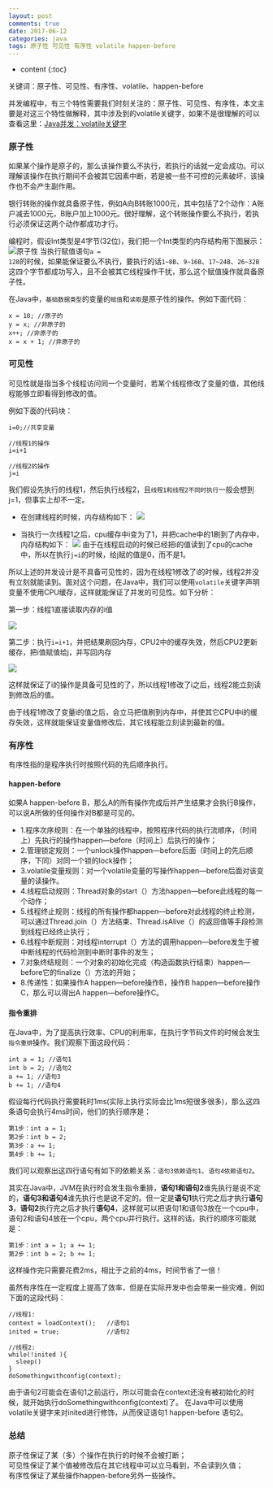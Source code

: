 ```yaml
---
layout: post
comments: true
date: 2017-06-12
categories: java
tags: 原子性 可见性 有序性 volatile happen-before
---
```


* content
{:toc}

关键词：原子性、可见性、有序性、volatile、happen-before

并发编程中，有三个特性需要我们时刻关注的：原子性、可见性、有序性，本文主要是对这三个特性做解释，其中涉及到的volatile关键字，如果不是很理解的可以查看这里：[Java并发：volatile关键字](http://www.leocook.org/2017/06/17/Java%E5%B9%B6%E5%8F%91-volatile%E5%85%B3%E9%94%AE%E5%AD%97/)




### 原子性
如果某个操作是原子的，那么该操作要么不执行，若执行的话就一定会成功。可以理解该操作在执行期间不会被其它因素中断，若是被一些不可控的元素破坏，该操作也不会产生副作用。

银行转账的操作就具备原子性，例如A向B转账1000元，其中包括了2个动作：A账户减去1000元，B账户加上1000元。很好理解，这个转账操作要么不执行，若执行必须保证这两个动作都成功才行。

编程时，假设Int类型是4字节(32位)，我们把一个Int类型的内存结构用下图展示：
![原子性](http://leocook-blog.test.upcdn.net/%E5%8E%9F%E5%AD%90%E6%80%A7.png)
当执行赋值语句<code>a = 128</code>的时候，如果能保证要么不执行，要执行的话<code>1~8B</code>、<code>9~16B</code>、<code>17~24B</code>、<code>26~32B</code>这四个字节都成功写入，且不会被其它线程操作干扰，那么这个赋值操作就具备原子性。

在Java中，<code>基础数据类型</code>的变量的<code>赋值</code>和<code>读取</code>是原子性的操作。例如下面代码：

```
x = 10; //原子的
y = x; //非原子的
x++; //非原子的
x = x + 1; //非原子的
```

### 可见性
可见性就是指当多个线程访问同一个变量时，若某个线程修改了变量的值，其他线程能够立即看得到修改的值。

例如下面的代码块：
```
i=0;//共享变量

//线程1的操作
i=i+1

//线程2的操作
j=i
```

我们假设先执行的线程1，然后执行线程2，且<code>线程1和线程2不同时执行</code>一般会想到j=1，但事实上却不一定。

- 在创建线程的时候，内存结构如下：
![](http://leocook-blog.test.upcdn.net/%E5%B9%B6%E5%8F%911.png)

- 当执行一次线程1之后，cpu缓存中i变为了1，并把cache中的1刷到了内存中，内存结构如下：
![](http://leocook-blog.test.upcdn.net/%E5%B9%B6%E5%8F%913.png)
由于在线程启动的时候已经把i的值读到了cpu的cache中，所以在执行<code>j=i</code>的时候，给j赋的值是0，而不是1。

所以上述的并发设计是不具备可见性的，因为在线程1修改了i的时候，线程2并没有立刻就能读到。面对这个问题，在Java中，我们可以使用<code>volatile</code>关键字声明变量不使用CPU缓存，这样就能保证了并发的可见性。如下分析：

第一步：线程1直接读取内存的i值

![](http://leocook-blog.test.upcdn.net/vvv1.png)


第二步：执行<code>i=i+1</code>，并把结果刷回内存，CPU2中的缓存失效，然后CPU2更新缓存，把i值赋值给j，并写回内存

![](http://leocook-blog.test.upcdn.net/vvv2.png)

这样就保证了i的操作是具备可见性的了，所以线程1修改了i之后，线程2能立刻读到修改后的值。


由于线程1修改了变量i的值之后，会立马把值刷到内存中，并使其它CPU中i的缓存失效，这样就能保证变量值修改后，其它线程能立刻读到最新的值。

### 有序性
有序性指的是程序执行时按照代码的先后顺序执行。

#### happen-before
如果A happen-before B，那么A的所有操作完成后并产生结果才会执行B操作，可以说A所做的任何操作对B都是可见的。

- 1.程序次序规则：在一个单独的线程中，按照程序代码的执行流顺序，（时间上）先执行的操作happen—before（时间上）后执行的操作；
- 2.管理锁定规则：一个unlock操作happen—before后面（时间上的先后顺序，下同）对同一个锁的lock操作；
- 3.volatile变量规则：对一个volatile变量的写操作happen—before后面对该变量的读操作。
- 4.线程启动规则：Thread对象的start（）方法happen—before此线程的每一个动作；
- 5.线程终止规则：线程的所有操作都happen—before对此线程的终止检测，可以通过Thread.join（）方法结束、Thread.isAlive（）的返回值等手段检测到线程已经终止执行；
- 6.线程中断规则：对线程interrupt（）方法的调用happen—before发生于被中断线程的代码检测到中断时事件的发生；
- 7.对象终结规则：一个对象的初始化完成（构造函数执行结束）happen—before它的finalize（）方法的开始；
- 8.传递性：如果操作A happen—before操作B，操作B happen—before操作C，那么可以得出A happen—before操作C。


#### 指令重排
在Java中，为了提高执行效率、CPU的利用率，在执行字节码文件的时候会发生<code>指令重排</code>操作。我们观察下面这段代码：
```
int a = 1; //语句1
int b = 2; //语句2
a += 1; //语句3
b += 1; //语句4
```
假设每行代码执行需要耗时1ms(实际上执行实际会比1ms短很多很多)，那么这四条语句会执行4ms时间，他们的执行顺序是：
```
第1步：int a = 1; 
第2步：int b = 2; 
第3步：a += 1; 
第4步：b += 1; 
```

我们可以观察出这四行语句有如下的依赖关系：<code>语句3依赖语句1</code>、<code>语句4依赖语句2</code>。

其实在Java中，JVM在执行时会发生指令重排，**语句1和语句2**谁先执行是说不定的，**语句3和语句4**谁先执行也是说不定的。但一定是**语句1**执行完之后才执行**语句3**，**语句2**执行完之后才执行**语句4**，这样就可以把语句1和语句3放在一个cpu中，语句2和语句4放在一个cpu，两个cpu并行执行。这样的话，执行的顺序可能就是：
```
第1步：int a = 1; a += 1; 
第2步：int b = 2; b += 1;
```
这样操作完只需要花费2ms，相比于之前的4ms，时间节省了一倍！

虽然有序性在一定程度上提高了效率，但是在实际开发中也会带来一些灾难，例如下面的这段代码：

```
//线程1:
context = loadContext();   //语句1
inited = true;             //语句2
 
//线程2:
while(!inited ){
  sleep()
}
doSomethingwithconfig(context);
```
由于语句2可能会在语句1之前运行，所以可能会在context还没有被初始化的时候，就开始执行doSomethingwithconfig(context)了。
在Java中可以使用volatile关键字来对inited进行修饰，从而保证语句1 happen-before 语句2。

### 总结
原子性保证了某（多）个操作在执行的时候不会被打断；  
可见性保证了某个值被修改后在其它线程中可以立马看到，不会读到久值；  
有序性保证了某些操作happen-before另外一些操作。


